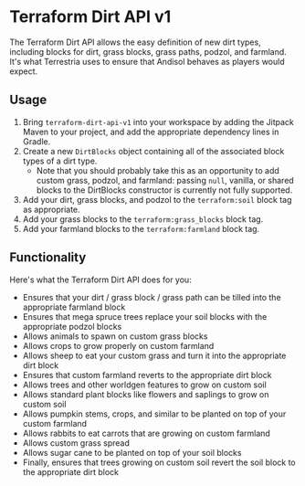 # Terraform Dirt API v1

The Terraform Dirt API allows the easy definition of new dirt types, including blocks for dirt, grass blocks, grass paths, podzol, and farmland. It's what Terrestria uses to ensure that Andisol behaves as players would expect.

## Usage

1. Bring `terraform-dirt-api-v1` into your workspace by adding the Jitpack Maven to your project, and add the appropriate dependency lines in Gradle.
2. Create a new `DirtBlocks` object containing all of the associated block types of a dirt type.
	* Note that you should probably take this as an opportunity to add custom grass, podzol, and farmland: passing `null`, vanilla, or shared blocks to the DirtBlocks constructor is currently not fully supported.
3. Add your dirt, grass blocks, and podzol to the `terraform:soil` block tag as appropriate.
4. Add your grass blocks to the `terraform:grass_blocks` block tag.
5. Add your farmland blocks to the `terraform:farmland` block tag.

## Functionality

Here's what the Terraform Dirt API does for you:

* Ensures that your dirt / grass block / grass path can be tilled into the appropriate farmland block
* Ensures that mega spruce trees replace your soil blocks with the appropriate podzol blocks
* Allows animals to spawn on custom grass blocks
* Allows crops to grow properly on custom farmland
* Allows sheep to eat your custom grass and turn it into the appropriate dirt block
* Ensures that custom farmland reverts to the appropriate dirt block
* Allows trees and other worldgen features to grow on custom soil
* Allows standard plant blocks like flowers and saplings to grow on custom soil
* Allows pumpkin stems, crops, and similar to be planted on top of your custom farmland
* Allows rabbits to eat carrots that are growing on custom farmland
* Allows custom grass spread
* Allows sugar cane to be planted on top of your soil blocks
* Finally, ensures that trees growing on custom soil revert the soil block to the appropriate dirt block
